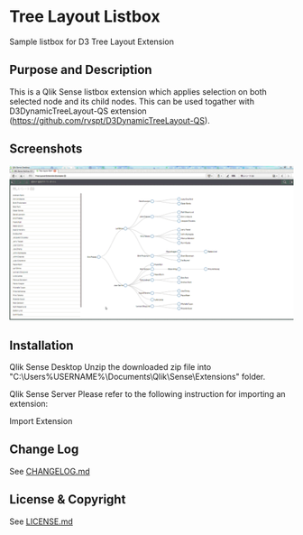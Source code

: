 # Tree Layout Listbox
Sample listbox for D3 Tree Layout Extension

## Purpose and Description
This is a Qlik Sense listbox extension which applies selection on both selected node and its child nodes. This can be used togather with D3DynamicTreeLayout-QS extension (https://github.com/rvspt/D3DynamicTreeLayout-QS).

## Screenshots
![Alt text](./src/lib/images/listbox_for_tree_layout.gif)

## Installation
Qlik Sense Desktop Unzip the downloaded zip file into "C:\Users\%USERNAME%\Documents\Qlik\Sense\Extensions\" folder.

Qlik Sense Server Please refer to the following instruction for importing an extension:

Import Extension

## Change Log

See [CHANGELOG.md](ChangeLog.md)

## License & Copyright

See [LICENSE.md](License.md)
